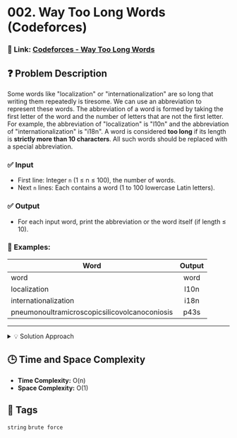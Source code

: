 # 002. Way Too Long Words (Codeforces)

### 🔗 Link: [Codeforces - Way Too Long Words](https://codeforces.com/problemset/problem/71/A)

## ❓ Problem Description

Some words like "localization" or "internationalization" are so long that writing them repeatedly is tiresome.
We can use an abbreviation to represent these words. The abbreviation of a word is formed by taking the first letter of the word and the number of letters that are not the first letter. For example, the abbreviation of "localization" is "l10n" and the abbreviation of "internationalization" is "i18n".
A word is considered **too long** if its length is **strictly more than 10 characters**. All such words should be replaced with a special abbreviation.

### ✅ Input

-   First line: Integer `n` (1 ≤ n ≤ 100), the number of words.
-   Next `n` lines: Each contains a word (1 to 100 lowercase Latin letters).

### ✅ Output

-   For each input word, print the abbreviation or the word itself (if length ≤ 10).

### 🧪 Examples:

| Word                                          | Output |
| --------------------------------------------- | :----: |
| word                                          |  word  |
| localization                                  |  l10n  |
| internationalization                          |  i18n  |
| pneumonoultramicroscopicsilicovolcanoconiosis |  p43s  |

---

<details>
<summary> 💡 Solution Approach </summary>

1. For each word:
    - If its length ≤ 10 → Keep the word as is.
    - Else → Replace it with:
        - First letter
        - Number of characters between first and last letter
        - Last letter
          Example: "localization" → "l10n"
2. This can be done by using `word[0] + (word.length - 2) + word[word.length - 1]`.

</details>

## 🕒 Time and Space Complexity

-   **Time Complexity:** O(n)
-   **Space Complexity:** O(1)

## 🧠 Tags

`string` `brute force`
